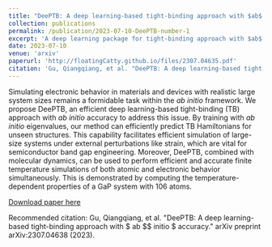 ```yaml
---
title: "DeePTB: A deep learning-based tight-binding approach with $ab$ $initio$ accuracy"
collection: publications
permalink: /publication/2023-07-10-DeePTB-number-1
excerpt: 'A deep learning package for tight-binding approach with $ab$ $initio$ accuracy.'
date: 2023-07-10
venue: 'arxiv'
paperurl: 'http://floatingCatty.github.io/files/2307.04635.pdf'
citation: 'Gu, Qiangqiang, et al. "DeePTB: A deep learning-based tight-binding approach with $ ab $$ initio $ accuracy." arXiv preprint arXiv:2307.04638 (2023).'
---
```

Simulating electronic behavior in materials and devices with realistic large system sizes remains a formidable task within the $ab$ $initio$ framework. We propose DeePTB, an efficient deep learning-based tight-binding (TB) approach with $ab$ $initio$ accuracy to address this issue. By training with $ab$ $initio$ eigenvalues, our method can efficiently predict TB Hamiltonians for unseen structures. This capability facilitates efficient simulation of large-size systems under external perturbations like strain, which are vital for semiconductor band gap engineering. Moreover, DeePTB, combined with molecular dynamics, can be used to perform efficient and accurate finite temperature simulations of both atomic and electronic behavior simultaneously. This is demonstrated by computing the temperature-dependent properties of a GaP system with 106 atoms.


[Download paper here](https://arxiv.org/pdf/2307.04638.pdf)

Recommended citation: Gu, Qiangqiang, et al. "DeePTB: A deep learning-based tight-binding approach with $ ab $$ initio $ accuracy." arXiv preprint arXiv:2307.04638 (2023).
